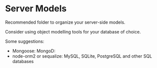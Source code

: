 # Server Models

Recommended folder to organize your server-side models. 

Consider using object modelling tools for your database of choice.

Some suggestions:

* Mongoose: MongoD: 
* node-orm2 or sequalize: MySQL, SQLite, PostgreSQL and other SQL databases 


